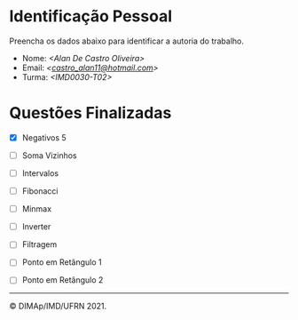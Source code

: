 ﻿# Identificação Pessoal

Preencha os dados abaixo para identificar a autoria do trabalho.

- Nome: *\<Alan De Castro Oliveira>*
- Email: *\<castro_alan11@hotmail.com>*
- Turma: *\<IMD0030-T02>*

# Questões Finalizadas

- [x] Negativos 5
- [ ] Soma Vizinhos
- [ ] Intervalos
- [ ] Fibonacci
- [ ] Minmax
- [ ] Inverter
- [ ] Filtragem
- [ ] Ponto em Retângulo 1
- [ ] Ponto em Retângulo 2


--------
&copy; DIMAp/IMD/UFRN 2021.
